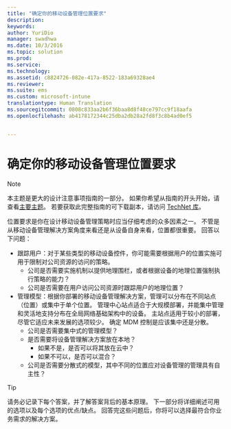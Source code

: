 ```yaml
---
title: "确定你的移动设备管理位置要求"
description: 
keywords: 
author: YuriDio
manager: swadhwa
ms.date: 10/3/2016
ms.topic: solution
ms.prod: 
ms.service: 
ms.technology: 
ms.assetid: c8824726-082e-417a-8522-183a69328ae4
ms.reviewer: 
ms.suite: ems
ms.custom: microsoft-intune
translationtype: Human Translation
ms.sourcegitcommit: 0808c833aa2b6f36baa8d8f48ce797cc9f18aafa
ms.openlocfilehash: ab4178172344c25dba2db28a2fd8f3c8b4ad0ef5


---
```


# 确定你的移动设备管理位置要求

>[!NOTE]
>本主题是更大的设计注意事项指南的一部分。 如果你希望从指南的开头开始，请查看[主要主题](mdm-design-considerations-guide.md)。 若要获取此完整指南的可下载副本，请访问 [TechNet 库](https://gallery.technet.microsoft.com/Mobile-Device-Management-7d401582)。

位置要求是你在设计移动设备管理策略时应当仔细考虑的众多因素之一。 不管是从移动设备管理解决方案角度来看还是从设备自身来看，位置都很重要。 回答以下问题：

- 跟踪用户：对于某些类型的移动设备控件，你可能需要根据用户的位置实施可用于限制对公司资源的访问的策略。
    - 公司是否需要实施机制以提供地理围栏，或者根据设备的地理位置强制执行策略的能力？ 
    - 公司是否需要在用户访问公司资源时跟踪用户的地理位置？
- 管理模型：根据你部署的移动设备管理解决方案，管理可以分布在不同站点（位置）或集中于单个位置。 管理中心站点适合于大规模部署，并能集中管理和灵活地支持分布在全局网络基础架构中的设备。 主站点适用于较小的部署，尽管它适应未来发展的选项较少。 确定 MDM 控制是应该集中还是分散。
    - 公司是否需要集中式的管理模型？
    - 是否需要将设备管理解决方案放在本地？
        - 如果不是，是否可以将其放在云中？
        - 如果不可以，是否可以混合？
    - 公司是否需要分散式的模型，其中不同的位置应对设备管理的管理具有自主性？

>[!TIP] 
> 请务必记录下每个答案，并了解答案背后的基本原理。 下一部分将详细阐述可用的选项以及每个选项的优点/缺点。  回答完这些问题后，你将可以选择最符合你业务需求的解决方案。




<!--HONumber=Oct16_HO1-->


